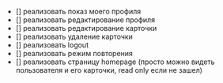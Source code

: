 - [] реализовать показ моего профиля
- [] реализовать редактирование профиля
- [] реализовать редактирование карточки
- [] реализовать удаление карточки
- [] реализовать logout
- [] реализовать режим повторения
- [] реализовать страницу homepage (просто можно видеть пользователя и его карточки, read only если не зашел)
